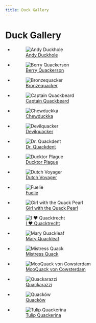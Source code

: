 ```yaml
---
title: Duck Gallery
---
```


# Duck Gallery

<div class="grid cards" markdown>

- <figure markdown>
    <img src="https://lh3.googleusercontent.com/pw/AP1GczNEioQvy_RN3k-xTf8ue4IlZkm8OKblTbpllQz24-yhOhAETVnxXEjIDGrayDOHk6l-5I4xCJ9pUi2uz1nFL9eg6xHefd-2gfsWTsHbYEawAmsi4TGrCnwziiqqPk2PBUMWrXC8344PnANqAbLUxAW01g=w1081-h1441-s-no-gm" alt="Andy Duckhole">
    <figcaption><a href="../andy-duckhole/">Andy Duckhole</a></figcaption>
  </figure>
- <figure markdown>
    <img src="https://lh3.googleusercontent.com/pw/AP1GczMCyGUCEcQmF5XJ920_j_KKuuEwun-V3033eeLj8ZyQxu2LHYU22K4RxiwZRxd-6bT3tAJqHiyuvIYd1zat2VE_y2Z_B3CAkznRixS_uIHxm2rSFXbCgxhFcEK1U3z8Nl4ldNRgsvrNFzuvS1eKaqK_aQ" alt="Berry Quackerson">
    <figcaption><a href="../berry-quackerson/">Berry Quackerson</a></figcaption>
  </figure>
- <figure markdown>
    <img src="https://lh3.googleusercontent.com/pw/AP1GczPyydRf5fkp6WpS-EwaiFkLbRmo37HMFiYvBQoZl7VAVw37P5j5Kc5BCsbyMQDnzoGTRk_oAXCpnP8RHCLYdj-LPZLrn22319hpvvemqR6i0a1oaCuT796E4PQCpIlhR8yChWJLZ83BmnhJ_ZtwfOdhiQ" alt="Bronzequacker">
    <figcaption><a href="../bronzequacker/">Bronzequacker</a></figcaption>
  </figure>
- <figure markdown>
    <img src="https://lh3.googleusercontent.com/pw/AP1GczOYOEh6hNDyLqZkumTvpWtda_ZVsFSmqXpdfVTj7VmGYBW2e_6s-4gn2DMQLToPC6N6JZH4uI22MCzJoPsZx8GJSa4QNochj94tZbyazJ_xcEft_S2clB-pR3o6Er-7ZhFdDNACMrpbpKa9qiAM_kCKpg=w1081-h1441-s-no-gm" alt="Captain Quackbeard">
    <figcaption><a href="../captain-quackbeard/">Captain Quackbeard</a></figcaption>
  </figure>
- <figure markdown>
    <img src="https://lh3.googleusercontent.com/pw/AP1GczP5tIEteZLiAdo8dHi3Y5Ho3zps4C4Cf9_nty0iOTEyxdAIkLa2iwpqoo39KXesMYRdhp3bxILLcIm3_Bs9oPxpi_zP0e4A1Jxl6kcsij2BD1DMljrJDPtdFftbSQUlo0k596X-q8nQ2TvpZk7J2izt7A=w1081-h1441-s-no-gm" alt="Chewduckka">
    <figcaption><a href="../chewduckka/">Chewduckka</a></figcaption>
  </figure>
- <figure markdown>
    <img src="https://lh3.googleusercontent.com/pw/AP1GczOAij4t2ExkqbyeF4QP29fc3pON8JNc7LJp_wQnLzCwC22jQqIZCFqCWgmbsp9rxYYW0jtP4k0pCdPzTqVY9Pz8PPUOrNox39GYs7am3HmmgRDVb4ojRjYmiTCzwhx1tda0_b6Ox50xTzVe8F8wHw5uwA=w1081-h1441-s-no-gm" alt="Devilquacker">
    <figcaption><a href="../devilquacker/">Devilquacker</a></figcaption>
  </figure>
- <figure markdown>
    <img src="https://lh3.googleusercontent.com/pw/AP1GczNnxFcDj-5NWI8WL0qgyagNOGhZKTnCAKFJwk9TiZkbtL-0QEQs0HhODymVaaS37omTISTKj5l0ti5ZyNECWZZF3OppOjOF_MJ6jI-l5_JYa_EubSPM8dzGkzbvAgt5A8LWF4MY4LUdwdVXRfFFEpRtBA" alt="Dr. Quackdent">
    <figcaption><a href="../dr-quackdent/">Dr. Quackdent</a></figcaption>
  </figure>
- <figure markdown>
    <img src="https://lh3.googleusercontent.com/pw/AP1GczOnMsr2SFdYigbe2h990dEssJ9Y-54Dv4XY1hEA6uOmC-A2-Op6zappgScFZVtvcKFTVM1O5gLgVfDCjH9vsiumHT5qZKFDjX74ov3TLFNpY6Kyof84mAAGTmp2vvEiGL6PxerwCpHt5eFXL8S8mkK-bw=w1081-h1441-s-no-gm" alt="Ducktor Plague">
    <figcaption><a href="../ducktor-plague/">Ducktor Plague</a></figcaption>
  </figure>
- <figure markdown>
    <img src="https://lh3.googleusercontent.com/pw/AP1GczPW8TqT_cjxt6N1YhkGi1gMSx5mamQy2KM27yEWQ9rIpVUG-eWdVL-KkIea5HX4U5pjyV27vOfakKgzodOeRMgzhVNSmSZ3m55FTpfQzZVnYgLFOAtet-i-UeCT6PIrnwkLKe2ZFqf4mVX3OPUHyRwqPg=w1081-h1441-s-no-gm" alt="Dutch Voyager">
    <figcaption><a href="../dutch-voyager/">Dutch Voyager</a></figcaption>
  </figure>
- <figure markdown>
    <img src="https://lh3.googleusercontent.com/pw/AP1GczMi0u0nxBqG0QLzwvfifwzp7YUYj-OZf93wmouv7hxuYDUVV2xVxfenLK5ZUKzIRVZsVXAvbgAQ2jIYI56cYLb6qH6L3Agdcd63Y4vXpED3EdcVJTOakdDWI9w6pUYCHUw6FO9OCjrNQqkRo-8kY6-jmQ=w1081-h1441-s-no-gm" alt="Fuelie">
    <figcaption><a href="../fuelie/">Fuelie</a></figcaption>
  </figure>
- <figure markdown>
    <img src="https://lh3.googleusercontent.com/pw/AP1GczOu1PrFhUDapYH9DMCwz_5dyseL8un7YmaDwQOCdrARSz0nlOMe-8_CjPRiLoaFSXDJpRrPgtYVHDtv6Gm0uf0xHcIOtPc69tlvFHjBoQDabpVVjN67mU1g7RE4wVy0hJeW8GgEW6XsPXyi51EchBx74w" alt="Girl with the Quack Pearl">
    <figcaption><a href="../girl-with-the-quack-pearl/">Girl with the Quack Pearl</a></figcaption>
  </figure>
- <figure markdown>
    <img src="https://lh3.googleusercontent.com/pw/AP1GczMM6h2F4p3J5CPC9p_ou7d6KkC0QeTAc8Lgy79d4mro2N80josdesDVH-GCFR_qcPxszgdlxR1W5jDHWaMWomkBGzBfzvkaZVlqlbkhagwV9Dhq-MYHQOErWC_T6_JFhJpRZBdWh6T2kK5Lh_yy0udXbw" alt="I ♥ Quacktrecht">
    <figcaption><a href="../i-quacktrecht/">I ♥ Quacktrecht</a></figcaption>
  </figure>
- <figure markdown>
    <img src="https://lh3.googleusercontent.com/pw/AP1GczM_B0JvXzW0Bqx7eExl7ciweMXWefc3CXyrYdRTTVulb5k4PISm14kUjpiG2fczbI0_tdcqK5Vtgju-4MmOPHTJFIVP4XJjAQUgosrfj85jhgDtoGf6rn7KB2EB9L7ol1QsPbhmXOQQ6Pbtte2xx_8D4w" alt="Mary Quackleaf">
    <figcaption><a href="../mary-quackleaf/">Mary Quackleaf</a></figcaption>
  </figure>
- <figure markdown>
    <img src="https://lh3.googleusercontent.com/pw/AP1GczMSxMg8dKcTJwldcZBidwtA59UVffV1BaphqOrnAEZXz175Sd5WDjWEyi4Fn2_lWfpmEJVpObeXGUmw1fGIq12UDUdD51PrMMe1IQ5RNaLbBKNyU31pKCbHETPTTYNSrFsy-KtSs1q6az2C1UV_nUGUxg=w1081-h1441-s-no-gm" alt="Mistress Quack">
    <figcaption><a href="../mistress-quack/">Mistress Quack</a></figcaption>
  </figure>
- <figure markdown>
    <img src="https://lh3.googleusercontent.com/pw/AP1GczOQd7H6293Wu-lD1YJcKTWePjL2TmfhC1QwqEu6KpeIW7A0SqnosYyClheeP3wQ5J2YepObScGGUjXgOqiyEy1uYyf8rIisIzARh9nLojWnrp6NPUtLmjejeXjNWLZyFHpB_OW8qn5crULX7MR6ScoRGg" alt="MooQuack von Cowsterdam">
    <figcaption><a href="../mooquack-von-cowsterdam/">MooQuack von Cowsterdam</a></figcaption>
  </figure>
- <figure markdown>
    <img src="https://lh3.googleusercontent.com/pw/AP1GczPBAAbkAKsudQKZE9hGNzNxz255G4mgISNCF51Q9dPLLA0LK4mZjAXrXk-fp2KIXiRg7FR2W4CIpFavNd9QyOhdgV3lRYDXZJBMabYTZpOOhsuXg8-yLOG9m_addELsNQDdyJ5STA02a72hHF3WWLZwtA" alt="Quackarazzi">
    <figcaption><a href="../quackarazzi/">Quackarazzi</a></figcaption>
  </figure>
- <figure markdown>
    <img src="https://lh3.googleusercontent.com/pw/AP1GczMTNcIfrcILgEZtqhM-5_-TnNtl12DW_F6OfasD-PyC5Ht9indptdVAxqbjqywIvobXzlphF0IXIb9UfZvdHVhBEIayC5HyhLcIxyep8Fcm7XaB7jw2lqbA6Dekxr-3DZ-3e625BX81MDlcWUct2K3qxg=w1081-h1441-s-no-gm" alt="Quacków">
    <figcaption><a href="../quack-w/">Quacków</a></figcaption>
  </figure>
- <figure markdown>
    <img src="https://lh3.googleusercontent.com/pw/AP1GczPCC8irHQsT6ip1527Y2IBUuVgfaQciVwJRwrzRmjf__tPn-K63y9xZvH2BA6PCnugUinYUYcnqx-ES-X5ANfx0LiLEqhrCgWQAY68LHsvyOh7L5uaHVHJc-wkUaWPd85Lt9L2mqcx9Q_JK00WOUCUGgw" alt="Tulip Quackerina">
    <figcaption><a href="../tulip-quackerina/">Tulip Quackerina</a></figcaption>
  </figure>

</div>
